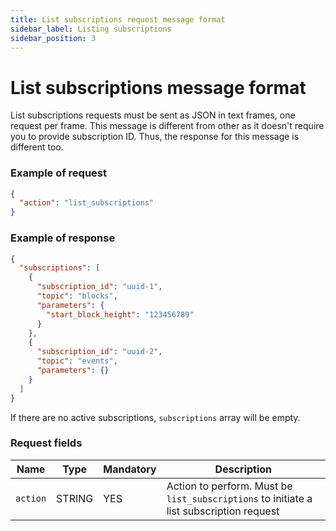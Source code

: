 ```yaml
---
title: List subscriptions request message format
sidebar_label: Listing subscriptions
sidebar_position: 3
---
```


# List subscriptions message format

List subscriptions requests must be sent as JSON in text frames, one request per frame.
This message is different from other as it doesn't require you to provide subscription ID.
Thus, the response for this message is different too.

### Example of request

```json
{
  "action": "list_subscriptions"
}
```

### Example of response

```json
{
  "subscriptions": [
    {
      "subscription_id": "uuid-1",
      "topic": "blocks",
      "parameters": {
        "start_block_height": "123456789"
      }
    },
    {
      "subscription_id": "uuid-2",
      "topic": "events",
      "parameters": {}
    }
  ]
}
```

If there are no active subscriptions, `subscriptions` array will be empty.

### Request fields

| Name     | Type   | Mandatory | Description                                                                             |
|----------|--------|-----------|-----------------------------------------------------------------------------------------|
| `action` | STRING | YES       | Action to perform. Must be `list_subscriptions` to initiate a list subscription request |
